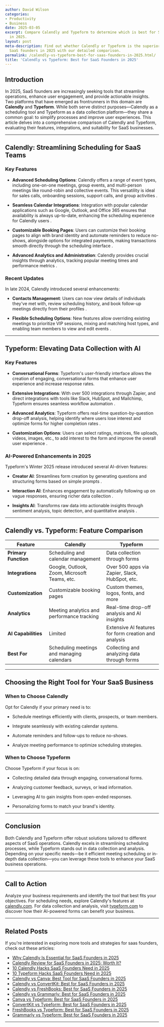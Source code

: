 ```yaml
---
author: David Wilson
categories:
- Productivity
- Business
date: 2025-03-05
excerpt: Compare Calendly and Typeform to determine which is best for SaaS founders
  in 2025.
layout: post
meta-description: Find out whether Calendly or Typeform is the superior choice for
  SaaS founders in 2025 with our detailed comparison.
permalink: /calendly-vs-typeform-best-for-saas-founders-in-2025.html/
title: 'Calendly vs Typeform: Best for SaaS Founders in 2025'
---
```


## Introduction

In 2025, SaaS founders are increasingly seeking tools that streamline operations, enhance user engagement, and provide actionable insights. Two platforms that have emerged as frontrunners in this domain are **Calendly** and **Typeform**. While both serve distinct purposes—Calendly as a scheduling tool and Typeform as a data collection platform—they share a common goal: to simplify processes and improve user experiences. This article delves into a comprehensive comparison of Calendly and Typeform, evaluating their features, integrations, and suitability for SaaS businesses.

---

## Calendly: Streamlining Scheduling for SaaS Teams

### Key Features

- **Advanced Scheduling Options**: Calendly offers a range of event types, including one-on-one meetings, group events, and multi-person meetings like round-robin and collective events. This versatility is ideal for sales calls, onboarding sessions, support calls, and group activities .

- **Seamless Calendar Integrations**: Integration with popular calendar applications such as Google, Outlook, and Office 365 ensures that availability is always up-to-date, enhancing the scheduling experience for Calendly users .

- **Customizable Booking Pages**: Users can customize their booking pages to align with brand identity and automate reminders to reduce no-shows, alongside options for integrated payments, making transactions smooth directly through the scheduling interface .

- **Advanced Analytics and Administration**: Calendly provides crucial insights through analytics, tracking popular meeting times and performance metrics .

### Recent Updates

In late 2024, Calendly introduced several enhancements:

- **Contacts Management**: Users can now view details of individuals they've met with, review scheduling history, and book follow-up meetings directly from their profiles .

- **Flexible Scheduling Options**: New features allow overriding existing meetings to prioritize VIP sessions, mixing and matching host types, and enabling team members to view and edit events .

---

## Typeform: Elevating Data Collection with AI

### Key Features

- **Conversational Forms**: Typeform's user-friendly interface allows the creation of engaging, conversational forms that enhance user experience and increase response rates.

- **Extensive Integrations**: With over 500 integrations through Zapier, and direct integrations with tools like Slack, HubSpot, and Mailchimp, Typeform ensures seamless workflow automation .

- **Advanced Analytics**: Typeform offers real-time question-by-question drop-off analysis, helping identify where users lose interest and optimize forms for higher completion rates .

- **Customization Options**: Users can select ratings, matrices, file uploads, videos, images, etc., to add interest to the form and improve the overall user experience .

### AI-Powered Enhancements in 2025

Typeform's Winter 2025 release introduced several AI-driven features:

- **Creator AI**: Streamlines form creation by generating questions and structuring forms based on simple prompts .

- **Interaction AI**: Enhances engagement by automatically following up on vague responses, ensuring richer data collection .

- **Insights AI**: Transforms raw data into actionable insights through sentiment analysis, topic detection, and quantitative analysis .

---

## Calendly vs. Typeform: Feature Comparison

| Feature              | Calendly                                         | Typeform                                         |
|----------------------|-------------------------------------------------|-------------------------------------------------|
| **Primary Function** | Scheduling and calendar management              | Data collection through forms                   |
| **Integrations**     | Google, Outlook, Zoom, Microsoft Teams, etc.    | Over 500 apps via Zapier, Slack, HubSpot, etc.  |
| **Customization**    | Customizable booking pages                      | Custom themes, logos, fonts, and more          |
| **Analytics**        | Meeting analytics and performance tracking      | Real-time drop-off analysis and AI insights    |
| **AI Capabilities**  | Limited                                         | Extensive AI features for form creation and analysis |
| **Best For**         | Scheduling meetings and managing calendars      | Collecting and analyzing data through forms    |

---

## Choosing the Right Tool for Your SaaS Business

### When to Choose Calendly

Opt for Calendly if your primary need is to:

- Schedule meetings efficiently with clients, prospects, or team members.

- Integrate seamlessly with existing calendar systems.

- Automate reminders and follow-ups to reduce no-shows.

- Analyze meeting performance to optimize scheduling strategies.

### When to Choose Typeform

Choose Typeform if your focus is on:

- Collecting detailed data through engaging, conversational forms.

- Analyzing customer feedback, surveys, or lead information.

- Leveraging AI to gain insights from open-ended responses.

- Personalizing forms to match your brand's identity.

---

## Conclusion

Both Calendly and Typeform offer robust solutions tailored to different aspects of SaaS operations. Calendly excels in streamlining scheduling processes, while Typeform stands out in data collection and analysis. Depending on your specific needs—be it efficient meeting scheduling or in-depth data collection—you can leverage these tools to enhance your SaaS business operations.

---

## Call to Action

Analyze your business requirements and identify the tool that best fits your objectives. For scheduling needs, explore Calendly's features at [calendly.com](https://calendly.com). For data collection and analysis, visit [typeform.com](https://www.typeform.com) to discover how their AI-powered forms can benefit your business.

---

## Related Posts
If you're interested in exploring more tools and strategies for saas founders, check out these articles:
- [Why Calendly Is Essential for SaaS Founders in 2025](/why-calendly-is-essential-for-saas-founders-in-2025.html/)
- [Calendly Review for SaaS Founders in 2025: Worth It?](/calendly-review-for-saas-founders-in-2025-worth-it.html/)
- [10 Calendly Hacks SaaS Founders Need in 2025](/10-calendly-hacks-saas-founders-need-in-2025.html/)
- [10 Typeform Hacks SaaS Founders Need in 2025](/10-typeform-hacks-saas-founders-need-in-2025.html/)
- [Calendly vs Canva: Best Tool for SaaS Founders in 2025](/calendly-vs-canva-best-tool-for-saas-founders-in-2025.html/)
- [Calendly vs ConvertKit: Best for SaaS Founders in 2025](/calendly-vs-convertkit-best-for-saas-founders-in-2025.html/)
- [Calendly vs FreshBooks: Best for SaaS Founders in 2025](/calendly-vs-freshbooks-best-for-saas-founders-in-2025.html/)
- [Calendly vs Grammarly: Best for SaaS Founders in 2025](/calendly-vs-grammarly-best-for-saas-founders-in-2025.html/)
- [Canva vs Typeform: Best for SaaS Founders in 2025](/canva-vs-typeform-best-for-saas-founders-in-2025.html/)
- [ConvertKit vs Typeform: Best for SaaS Founders in 2025](/convertkit-vs-typeform-best-for-saas-founders-in-2025.html/)
- [FreshBooks vs Typeform: Best for SaaS Founders in 2025](/freshbooks-vs-typeform-best-for-saas-founders-in-2025.html/)
- [Grammarly vs Typeform: Best for SaaS Founders in 2025](/grammarly-vs-typeform-best-for-saas-founders-in-2025.html/)
---
